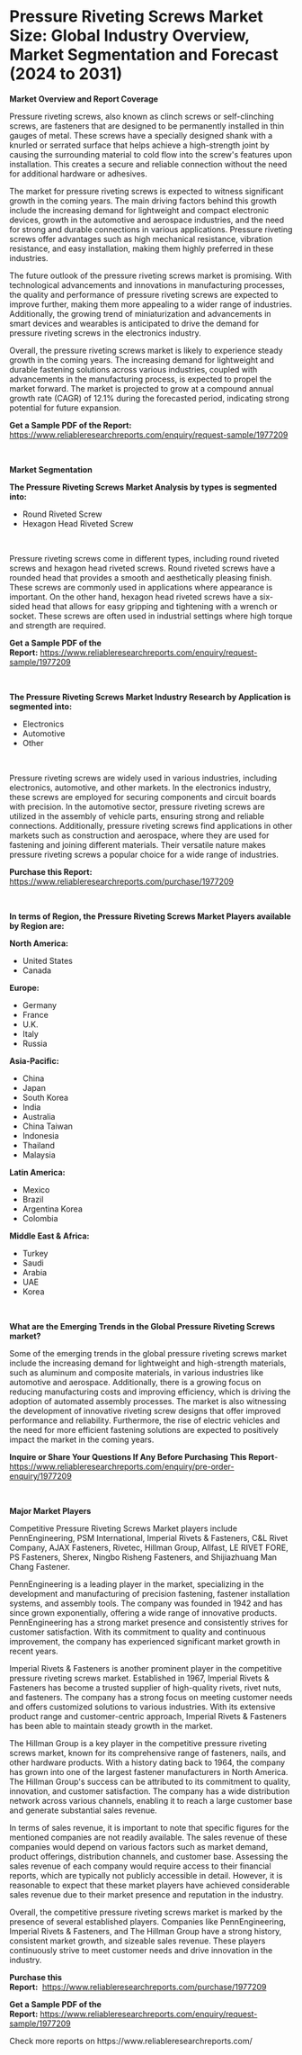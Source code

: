 <p><h1>Pressure Riveting Screws Market Size: Global Industry Overview, Market Segmentation and Forecast (2024 to 2031)</h1></p><p><strong>Market Overview and Report Coverage</strong></p>
<p><p>Pressure riveting screws, also known as clinch screws or self-clinching screws, are fasteners that are designed to be permanently installed in thin gauges of metal. These screws have a specially designed shank with a knurled or serrated surface that helps achieve a high-strength joint by causing the surrounding material to cold flow into the screw's features upon installation. This creates a secure and reliable connection without the need for additional hardware or adhesives.</p><p>The market for pressure riveting screws is expected to witness significant growth in the coming years. The main driving factors behind this growth include the increasing demand for lightweight and compact electronic devices, growth in the automotive and aerospace industries, and the need for strong and durable connections in various applications. Pressure riveting screws offer advantages such as high mechanical resistance, vibration resistance, and easy installation, making them highly preferred in these industries.</p><p>The future outlook of the pressure riveting screws market is promising. With technological advancements and innovations in manufacturing processes, the quality and performance of pressure riveting screws are expected to improve further, making them more appealing to a wider range of industries. Additionally, the growing trend of miniaturization and advancements in smart devices and wearables is anticipated to drive the demand for pressure riveting screws in the electronics industry.</p><p>Overall, the pressure riveting screws market is likely to experience steady growth in the coming years. The increasing demand for lightweight and durable fastening solutions across various industries, coupled with advancements in the manufacturing process, is expected to propel the market forward. The market is projected to grow at a compound annual growth rate (CAGR) of 12.1% during the forecasted period, indicating strong potential for future expansion.</p></p>
<p><strong>Get a Sample PDF of the Report:</strong> <a href="https://www.reliableresearchreports.com/enquiry/request-sample/1977209">https://www.reliableresearchreports.com/enquiry/request-sample/1977209</a></p>
<p>&nbsp;</p>
<p><strong>Market Segmentation</strong></p>
<p><strong>The Pressure Riveting Screws Market Analysis by types is segmented into:</strong></p>
<p><ul><li>Round Riveted Screw</li><li>Hexagon Head Riveted Screw</li></ul></p>
<p>&nbsp;</p>
<p><p>Pressure riveting screws come in different types, including round riveted screws and hexagon head riveted screws. Round riveted screws have a rounded head that provides a smooth and aesthetically pleasing finish. These screws are commonly used in applications where appearance is important. On the other hand, hexagon head riveted screws have a six-sided head that allows for easy gripping and tightening with a wrench or socket. These screws are often used in industrial settings where high torque and strength are required.</p></p>
<p><strong>Get a Sample PDF of the Report:</strong>&nbsp;<a href="https://www.reliableresearchreports.com/enquiry/request-sample/1977209">https://www.reliableresearchreports.com/enquiry/request-sample/1977209</a></p>
<p>&nbsp;</p>
<p><strong>The Pressure Riveting Screws Market Industry Research by Application is segmented into:</strong></p>
<p><ul><li>Electronics</li><li>Automotive</li><li>Other</li></ul></p>
<p>&nbsp;</p>
<p><p>Pressure riveting screws are widely used in various industries, including electronics, automotive, and other markets. In the electronics industry, these screws are employed for securing components and circuit boards with precision. In the automotive sector, pressure riveting screws are utilized in the assembly of vehicle parts, ensuring strong and reliable connections. Additionally, pressure riveting screws find applications in other markets such as construction and aerospace, where they are used for fastening and joining different materials. Their versatile nature makes pressure riveting screws a popular choice for a wide range of industries.</p></p>
<p><strong>Purchase this Report:</strong>&nbsp; <a href="https://www.reliableresearchreports.com/purchase/1977209">https://www.reliableresearchreports.com/purchase/1977209</a></p>
<p>&nbsp;</p>
<p><strong>In terms of Region, the Pressure Riveting Screws Market Players available by Region are:</strong></p>
<p>
    <p> <strong> North America: </strong>
        <ul>
            <li>United States</li>
            <li>Canada</li>
        </ul>
        </p> 
    <p> <strong> Europe: </strong>
        <ul>
            <li>Germany</li>
            <li>France</li>
            <li>U.K.</li>
            <li>Italy</li>
            <li>Russia</li>
        </ul>
        </p> 
    <p> <strong> Asia-Pacific: </strong>
        <ul>
            <li>China</li>
            <li>Japan</li>
            <li>South Korea</li>
            <li>India</li>
            <li>Australia</li>
            <li>China Taiwan</li>
            <li>Indonesia</li>
            <li>Thailand</li>
            <li>Malaysia</li>
        </ul>
        </p> 
    <p> <strong> Latin America: </strong>
        <ul>
            <li>Mexico</li>
            <li>Brazil</li>
            <li>Argentina Korea</li>
            <li>Colombia</li>
        </ul>
        </p> 
    <p> <strong> Middle East & Africa: </strong>
        <ul>
            <li>Turkey</li>
            <li>Saudi</li>
            <li>Arabia</li>
            <li>UAE</li>
            <li>Korea</li>
        </ul>
    </p>
    </p>
<p>&nbsp;</p>
<p><strong>What are the Emerging Trends in the Global Pressure Riveting Screws market?</strong></p>
<p><p>Some of the emerging trends in the global pressure riveting screws market include the increasing demand for lightweight and high-strength materials, such as aluminum and composite materials, in various industries like automotive and aerospace. Additionally, there is a growing focus on reducing manufacturing costs and improving efficiency, which is driving the adoption of automated assembly processes. The market is also witnessing the development of innovative riveting screw designs that offer improved performance and reliability. Furthermore, the rise of electric vehicles and the need for more efficient fastening solutions are expected to positively impact the market in the coming years.</p></p>
<p><strong>Inquire or Share Your Questions If Any Before Purchasing This Report</strong>- <a href="https://www.reliableresearchreports.com/enquiry/pre-order-enquiry/1977209">https://www.reliableresearchreports.com/enquiry/pre-order-enquiry/1977209</a></p>
<p>&nbsp;</p>
<p><strong>Major Market Players</strong></p>
<p><p>Competitive Pressure Riveting Screws Market players include PennEngineering, PSM International, Imperial Rivets & Fasteners, C&L Rivet Company, AJAX Fasteners, Rivetec, Hillman Group, Allfast, LE RIVET FORE, PS Fasteners, Sherex, Ningbo Risheng Fasteners, and Shijiazhuang Man Chang Fastener. </p><p>PennEngineering is a leading player in the market, specializing in the development and manufacturing of precision fastening, fastener installation systems, and assembly tools. The company was founded in 1942 and has since grown exponentially, offering a wide range of innovative products. PennEngineering has a strong market presence and consistently strives for customer satisfaction. With its commitment to quality and continuous improvement, the company has experienced significant market growth in recent years.</p><p>Imperial Rivets & Fasteners is another prominent player in the competitive pressure riveting screws market. Established in 1967, Imperial Rivets & Fasteners has become a trusted supplier of high-quality rivets, rivet nuts, and fasteners. The company has a strong focus on meeting customer needs and offers customized solutions to various industries. With its extensive product range and customer-centric approach, Imperial Rivets & Fasteners has been able to maintain steady growth in the market.</p><p>The Hillman Group is a key player in the competitive pressure riveting screws market, known for its comprehensive range of fasteners, nails, and other hardware products. With a history dating back to 1964, the company has grown into one of the largest fastener manufacturers in North America. The Hillman Group's success can be attributed to its commitment to quality, innovation, and customer satisfaction. The company has a wide distribution network across various channels, enabling it to reach a large customer base and generate substantial sales revenue.</p><p>In terms of sales revenue, it is important to note that specific figures for the mentioned companies are not readily available. The sales revenue of these companies would depend on various factors such as market demand, product offerings, distribution channels, and customer base. Assessing the sales revenue of each company would require access to their financial reports, which are typically not publicly accessible in detail. However, it is reasonable to expect that these market players have achieved considerable sales revenue due to their market presence and reputation in the industry.</p><p>Overall, the competitive pressure riveting screws market is marked by the presence of several established players. Companies like PennEngineering, Imperial Rivets & Fasteners, and The Hillman Group have a strong history, consistent market growth, and sizeable sales revenue. These players continuously strive to meet customer needs and drive innovation in the industry.</p></p>
<p><strong>Purchase this Report:</strong>&nbsp;&nbsp;<a href="https://www.reliableresearchreports.com/purchase/1977209">https://www.reliableresearchreports.com/purchase/1977209</a></p>
<p></p>
<p><strong>Get a Sample PDF of the Report:</strong>&nbsp;<a href="https://www.reliableresearchreports.com/enquiry/request-sample/1977209">https://www.reliableresearchreports.com/enquiry/request-sample/1977209</a></p>
<p>Check more reports on https://www.reliableresearchreports.com/</p>